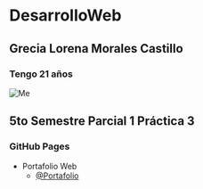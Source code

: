 # DesarrolloWeb
## Grecia Lorena Morales Castillo
### Tengo 21 años
![Me](https://encrypted-tbn0.gstatic.com/images?q=tbn:ANd9GcREiMfUKEuA0zWGqGVPQzI1Aw8PrxqigOxEFQ&s)
## 5to Semestre Parcial 1 Práctica 3

### GitHub Pages
- Portafolio Web
    - [@Portafolio](https://greyslor.github.io/DesarrolloWeb/)